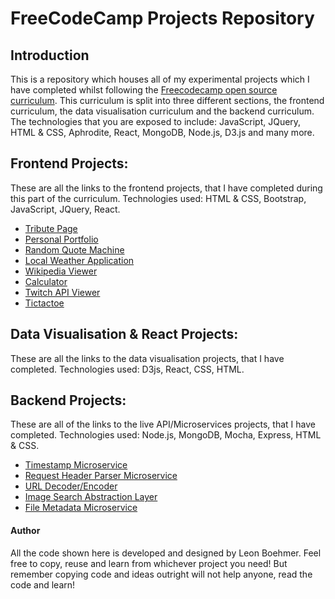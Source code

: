 # FreeCodeCamp Projects Repository

## Introduction
This is a repository which houses all of my experimental projects which I have completed whilst following the [Freecodecamp open source curriculum](https://www.freecodecamp.com). This curriculum is split into three different sections, the frontend curriculum, the data visualisation curriculum and the backend curriculum. The technologies that you are exposed to include: JavaScript, JQuery, HTML & CSS, Aphrodite, React, MongoDB, Node.js, D3.js and many more.


## Frontend Projects:
These are all the links to the frontend projects, that I have completed during this part of the curriculum. Technologies used: HTML & CSS, Bootstrap, JavaScript, JQuery, React.

- [Tribute Page](http://tribute-leon.surge.sh/)
- [Personal Portfolio](http://portfolio-leon.surge.sh/)
- [Random Quote Machine](http://randomquotemachine.mortuie.com/)
- [Local Weather Application](http://localweather.mortuie.com/)
- [Wikipedia Viewer](http://wikipediaviewer.mortuie.com/)
- [Calculator](http://calculator.mortuie.com/)
- [Twitch API Viewer](http://twitchapi.mortuie.com/)
- [Tictactoe](http://tictactoe.mortuie.com)

## Data Visualisation & React Projects: 
These are all the links to the data visualisation projects, that I have completed. Technologies used: D3js, React, CSS, HTML.


## Backend Projects:
These are all of the links to the live API/Microservices projects, that I have completed. Technologies used: Node.js, MongoDB, Mocha, Express, HTML & CSS.

- [Timestamp Microservice](https://damp-thicket-24709.herokuapp.com/)
- [Request Header Parser Microservice](https://fierce-brook-48467.herokuapp.com/)
- [URL Decoder/Encoder](https://dry-headland-15859.herokuapp.com/)
- [Image Search Abstraction Layer](https://aqueous-reaches-46032.herokuapp.com/)
- [File Metadata Microservice](https://limitless-bayou-36453.herokuapp.com/)

#### Author
All the code shown here is developed and designed by Leon Boehmer. Feel free to copy, reuse and learn from whichever project you need! But remember copying code and ideas outright will not help anyone, read the code and learn!
